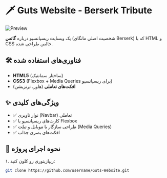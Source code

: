 # 🗡️ Guts Website - Berserk Tribute  

![Preview](./preview.jpg) *<!-- اگه اسکرین‌شات داری، لینک عکس رو اینجا بذار -->*  

یک وبسایت ریسپانسیو درباره **گاتس** (شخصیت اصلی مانگای Berserk) که با HTML و CSS خالص طراحی شده.  

## 🛠️ فناوری‌های استفاده شده  
- **HTML5** (ساختار سمانتیک)  
- **CSS3** (Flexbox + Media Queries برای ریسپانسیو)  
- **افکت‌های تعاملی** (هاور، ترنزیشن)  

## ✨ ویژگی‌های کلیدی  
- ✅ نوار ناوبری (Navbar) تعاملی  
- ✅ کارت‌های ریسپانسیو با Flexbox  
- ✅ طراحی سازگار با موبایل و تبلت (Media Queries)  
- ✅ افکت‌های بصری جذاب  

## 🚀 نحوه اجرای پروژه  
۱. ریپازیتوری رو کلون کنید:  
   ```bash
   git clone https://github.com/username/Guts-Website.git
